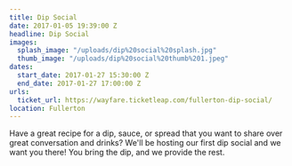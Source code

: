 ```yaml
---
title: Dip Social
date: 2017-01-05 19:39:00 Z
headline: Dip Social
images:
  splash_image: "/uploads/dip%20social%20splash.jpg"
  thumb_image: "/uploads/dip%20social%20thumb%201.jpeg"
dates:
  start_date: 2017-01-27 15:30:00 Z
  end_date: 2017-01-27 17:00:00 Z
urls:
  ticket_url: https://wayfare.ticketleap.com/fullerton-dip-social/
location: Fullerton
---
```


Have a great recipe for a dip, sauce, or spread that you want to share over great conversation and drinks? We'll be hosting our first dip social and we want you there! You bring the dip, and we provide the rest. 